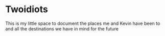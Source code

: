# Twoidiots

This is my little space to document the places me and Kevin have been to and all the destinations we have in mind for the future
